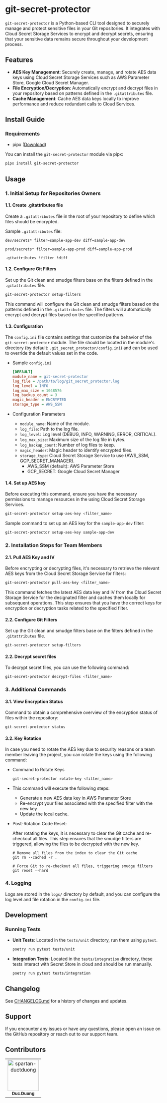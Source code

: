 # git-secret-protector

`git-secret-protector` is a Python-based CLI tool designed to securely manage and protect sensitive files in your Git repositories. It integrates with Cloud Secret Storage Services to encrypt and decrypt secrets, ensuring that your sensitive data remains secure throughout your development process.

## Features

- **AES Key Management**: Securely create, manage, and rotate AES data keys using Cloud Secret Storage Services such as AWS Parameter Store, Google Cloud Secret Manager.
- **File Encryption/Decryption**: Automatically encrypt and decrypt files in your repository based on patterns defined in the `.gitattributes` file.
- **Cache Management**: Cache AES data keys locally to improve performance and reduce redundant calls to Cloud Services.

## Install Guide

### Requirements

- pipx ([Download](https://pipx.pypa.io/stable/installation/))

You can install the `git-secret-protector` module via pipx:

```sh
pipx install git-secret-protector
```

## Usage

### 1. Initial Setup for Repositories Owners

#### 1.1. Create .gitattributes file

Create a `.gitattributes` file in the root of your repository to define which files should be encrypted.

Sample `.gitattributes` file:

```
dev/secrets* filter=sample-app-dev diff=sample-app-dev

prod/secrets* filter=sample-app-prod diff=sample-app-prod

.gitattributes !filter !diff
```

#### 1.2. Configure Git Filters

Set up the Git clean and smudge filters base on the filters defined in the `.gitattributes` file.

```sh
git-secret-protector setup-filters
```

This command will configure the Git clean and smudge filters based on the patterns defined in the `.gitattributes` file. The filters will automatically encrypt and decrypt files based on the specified patterns.


#### 1.3. Configuration

The `config.ini` file contains settings that customize the behavior of the `git-secret-protector` module. The file should be located in the module's directory (by default: `.git_secret_protector/config.ini`) and can be used to override the default values set in the code.

- Sample `config.ini`

  ```ini
  [DEFAULT]
  module_name = git-secret-protector
  log_file = /path/to/log/git_secret_protector.log
  log_level = INFO
  log_max_size = 1048576
  log_backup_count = 3
  magic_header = ENCRYPTED
  storage_type = AWS_SSM
  ```
- Configuration Parameters

  - `module_name`: Name of the module.
  - `log_file`: Path to the log file.
  - `log_level`: Log level (DEBUG, INFO, WARNING, ERROR, CRITICAL).
  - `log_max_size`: Maximum size of the log file in bytes.
  - `log_backup_count`: Number of log files to keep.
  - `magic_header`: Magic header to identify encrypted files.
  - `storage_type`: Cloud Secret Storage Service to use (AWS_SSM, GCP_SECRET_MANAGER).
    - AWS_SSM (default): AWS Parameter Store
    - GCP_SECRET: Google Cloud Secret Manager

#### 1.4. Set up AES key

Before executing this command, ensure you have the necessary permissions to manage resources in the using Cloud Secret Storage Services.

```sh
git-secret-protector setup-aes-key <filter_name>
```

Sample command to set up an AES key for the `sample-app-dev` filter:

```sh
git-secret-protector setup-aes-key sample-app-dev
```

### 2. Installation Steps for Team Members

#### 2.1. Pull AES Key and IV

Before encrypting or decrypting files, it's necessary to retrieve the relevant AES keys from the Cloud Secret Storage Service for filters:

```sh
git-secret-protector pull-aes-key <filter_name>
```

This command fetches the latest AES data key and IV from the Cloud Secret Storage Service for the designated filter and caches them locally for subsequent operations. This step ensures that you have the correct keys for encryption or decryption tasks related to the specified filter.

#### 2.2. Configure Git Filters

Set up the Git clean and smudge filters base on the filters defined in the `.gitattributes` file.

```sh
git-secret-protector setup-filters
```

#### 2.2. Decrypt secret files

To decrypt secret files, you can use the following command:

```sh
git-secret-protector decrypt-files <filter_name>
```

### 3. Additional Commands

#### 3.1. View Encryption Status

Command to obtain a comprehensive overview of the encryption status of files within the repository:

```sh
git-secret-protector status
```

#### 3.2. Key Rotation

In case you need to rotate the AES key due to security reasons or a team member leaving the project, you can rotate the keys using the following command:

- Command to Rotate Keys

  ```sh
  git-secret-protector rotate-key <filter_name>
  ```

- This command will execute the following steps:
  - Generate a new AES data key in AWS Parameter Store
  - Re-encrypt your files associated with the specified filter with the new key
  - Update the local cache.


- Post-Rotation Code Reset:

  After rotating the keys, it is necessary to clear the Git cache and re-checkout all files. This step ensures that the smudge filters are triggered, allowing the files to be decrypted with the new key.

  ```
  # Remove all files from the index to clear the Git cache
  git rm --cached -r .
  
  # Force Git to re-checkout all files, triggering smudge filters
  git reset --hard
  ```

### 4. Logging

Logs are stored in the `logs/` directory by default, and you can configure the log level and file rotation in the `config.ini` file.

## Development

### Running Tests

- **Unit Tests**: Located in the `tests/unit` directory, run them using `pytest`.
  
  ```sh
  poetry run pytest tests/unit
  ```

- **Integration Tests**: Located in the `tests/integration` directory, these tests interact with Secret Store in cloud and should be run manually.


  ```sh
  poetry run pytest tests/integration
  ```

## Changelog

See [CHANGELOG.md](CHANGELOG.md) for a history of changes and updates.

## Support

If you encounter any issues or have any questions, please open an issue on the GitHub repository or reach out to our support team.

## Contributors

<!-- readme: collaborators,contributors -start -->
<table>
	<tbody>
		<tr>
            <td align="center">
                <a href="https://github.com/spartan-ductduong">
                    <img src="https://avatars.githubusercontent.com/u/112845152?v=4" width="100;" alt="spartan-ductduong"/>
                    <br />
                    <sub><b>Duc Duong</b></sub>
                </a>
            </td>
		</tr>
	<tbody>
</table>
<!-- readme: collaborators,contributors -end -->
